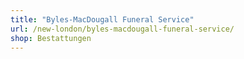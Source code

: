 ```yaml
---
title: "Byles-MacDougall Funeral Service"
url: /new-london/byles-macdougall-funeral-service/
shop: Bestattungen
---
```

